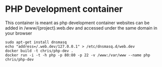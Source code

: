 PHP Development container
=======

This container is meant as php development container
websites can be added in /www/{project}.web.dev and accessed under the same domain in your browser

```
sudo apt-get install dnsmasq
echo "address=/.web.dev/127.0.0.1" > /etc/dnsmasq.d/web.dev
docker build -t chris/php-dev .
docker run -i -t -h php -p 80:80 -p 22 -v /www:/var/www --name php chris/php-dev
```
